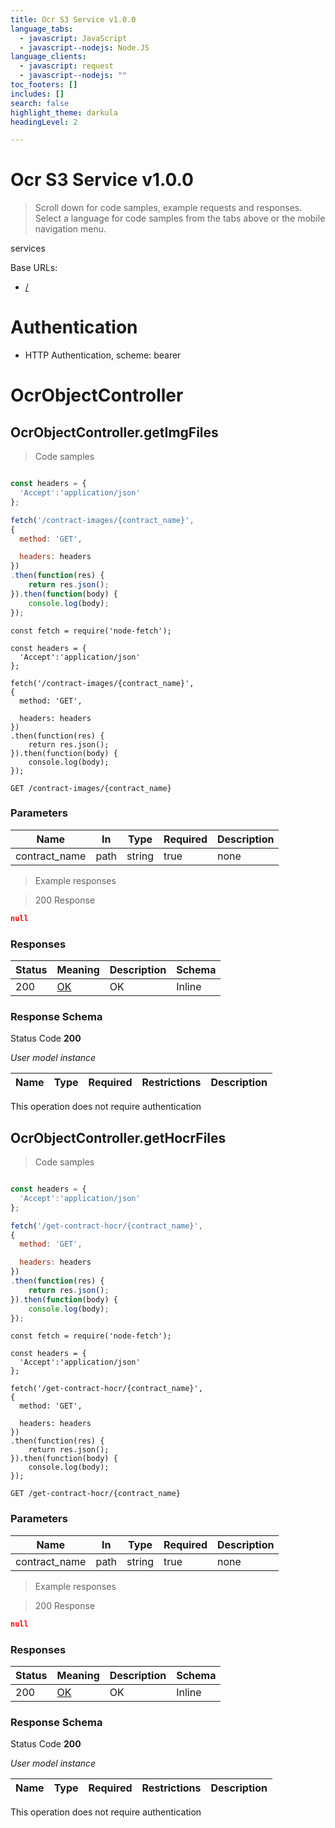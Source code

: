 ```yaml
---
title: Ocr S3 Service v1.0.0
language_tabs:
  - javascript: JavaScript
  - javascript--nodejs: Node.JS
language_clients:
  - javascript: request
  - javascript--nodejs: ""
toc_footers: []
includes: []
search: false
highlight_theme: darkula
headingLevel: 2

---
```


<!-- Generator: Widdershins v4.0.1 -->

<h1 id="ocr-s3-service">Ocr S3 Service v1.0.0</h1>

> Scroll down for code samples, example requests and responses. Select a language for code samples from the tabs above or the mobile navigation menu.

services

Base URLs:

* <a href="/">/</a>

# Authentication

- HTTP Authentication, scheme: bearer 

<h1 id="ocr-s3-service-ocrobjectcontroller">OcrObjectController</h1>

## OcrObjectController.getImgFiles

<a id="opIdOcrObjectController.getImgFiles"></a>

> Code samples

```javascript

const headers = {
  'Accept':'application/json'
};

fetch('/contract-images/{contract_name}',
{
  method: 'GET',

  headers: headers
})
.then(function(res) {
    return res.json();
}).then(function(body) {
    console.log(body);
});

```

```javascript--nodejs
const fetch = require('node-fetch');

const headers = {
  'Accept':'application/json'
};

fetch('/contract-images/{contract_name}',
{
  method: 'GET',

  headers: headers
})
.then(function(res) {
    return res.json();
}).then(function(body) {
    console.log(body);
});

```

`GET /contract-images/{contract_name}`

<h3 id="ocrobjectcontroller.getimgfiles-parameters">Parameters</h3>

|Name|In|Type|Required|Description|
|---|---|---|---|---|
|contract_name|path|string|true|none|

> Example responses

> 200 Response

```json
null
```

<h3 id="ocrobjectcontroller.getimgfiles-responses">Responses</h3>

|Status|Meaning|Description|Schema|
|---|---|---|---|
|200|[OK](https://tools.ietf.org/html/rfc7231#section-6.3.1)|OK|Inline|

<h3 id="ocrobjectcontroller.getimgfiles-responseschema">Response Schema</h3>

Status Code **200**

*User model instance*

|Name|Type|Required|Restrictions|Description|
|---|---|---|---|---|

<aside class="success">
This operation does not require authentication
</aside>

## OcrObjectController.getHocrFiles

<a id="opIdOcrObjectController.getHocrFiles"></a>

> Code samples

```javascript

const headers = {
  'Accept':'application/json'
};

fetch('/get-contract-hocr/{contract_name}',
{
  method: 'GET',

  headers: headers
})
.then(function(res) {
    return res.json();
}).then(function(body) {
    console.log(body);
});

```

```javascript--nodejs
const fetch = require('node-fetch');

const headers = {
  'Accept':'application/json'
};

fetch('/get-contract-hocr/{contract_name}',
{
  method: 'GET',

  headers: headers
})
.then(function(res) {
    return res.json();
}).then(function(body) {
    console.log(body);
});

```

`GET /get-contract-hocr/{contract_name}`

<h3 id="ocrobjectcontroller.gethocrfiles-parameters">Parameters</h3>

|Name|In|Type|Required|Description|
|---|---|---|---|---|
|contract_name|path|string|true|none|

> Example responses

> 200 Response

```json
null
```

<h3 id="ocrobjectcontroller.gethocrfiles-responses">Responses</h3>

|Status|Meaning|Description|Schema|
|---|---|---|---|
|200|[OK](https://tools.ietf.org/html/rfc7231#section-6.3.1)|OK|Inline|

<h3 id="ocrobjectcontroller.gethocrfiles-responseschema">Response Schema</h3>

Status Code **200**

*User model instance*

|Name|Type|Required|Restrictions|Description|
|---|---|---|---|---|

<aside class="success">
This operation does not require authentication
</aside>

